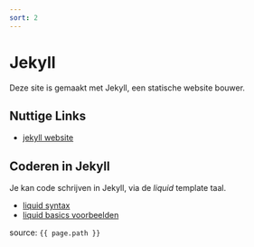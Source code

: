 ```yaml
---
sort: 2
---
```

# Jekyll

Deze site is gemaakt met Jekyll, een statische website bouwer. 

## Nuttige Links

* [jekyll website](https://jekyllrb.com/)


## Coderen in Jekyll

Je kan code schrijven in Jekyll, via de *liquid* template taal. 

* [liquid syntax](https://jekyllrb.com/docs/liquid/)
* [liquid basics voorbeelden](https://shopify.dev/docs/themes/liquid/reference/basics)

source: `{{ page.path }}`
